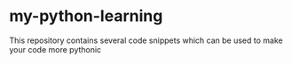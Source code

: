 # my-python-learning
This repository contains several code snippets which can be used to make your code more pythonic
